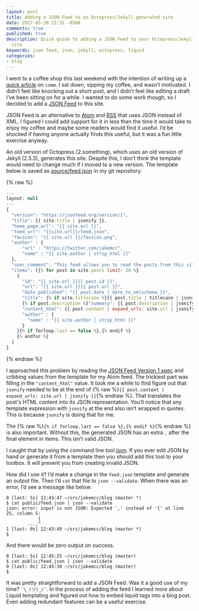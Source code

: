```yaml
---
layout: post
title: Adding a JSON Feed to an Octopress/Jekyll generated site
date: 2017-05-30 22:31 -0500
comments: true
published: true
description: Quick guide to adding a JSON Feed to your Octopress/Jekyll generated
  site
keywords: json feed, json, jekyll, octopress, liquid
categories:
- blog
---
```


I went to a coffee shop this last weekend with the intention of writing up a [quick article](/blog/2017/05/29/using-comm-to-verify-matching-content/) on `comm`. I sat down, sipping my coffee, and wasn’t motivated. I didn’t feel like knocking out a short post, and I didn’t feel like editing a draft I’ve been sitting on for a while. I wanted to do some work though, so I decided to add a [JSON Feed](https://jsonfeed.org/) to this site.

JSON Feed is an alternative to [Atom](https://tools.ietf.org/html/rfc4287) and [RSS](http://cyber.harvard.edu/rss/rss.html) that uses JSON instead of XML. I figured I could add support for it in less than the time it would take to enjoy my coffee and maybe some readers would find it useful. I’d be shocked if having anyone actually finds this useful, but it was a fun little exercise anyway.

An old version of Octopress (2.something), which uses an old version of Jekyll (2.5.3), generates this site. Despite this, I don’t think the template would need to change much if I moved to a new version. The template below is saved as [source/feed.json](https://github.com/jakemcc/jakemccrary.com/blob/master/source/feed.json) in my git repository.

{% raw %}
``` javascript
---
layout: null
---
{
  "version": "https://jsonfeed.org/version/1",
  "title": {{ site.title | jsonify }},
  "home_page_url": "{{ site.url }}",
  "feed_url": "{{site.url}}/feed.json",
  "favicon": "{{ site.url }}/favicon.png",
  "author" : {
      "url" : "https://twitter.com/jakemcc",
      "name" : "{{ site.author | strip_html }}"
  },
  "user_comment": "This feed allows you to read the posts from this site in any feed reader that supports the JSON Feed format. To add this feed to your reader, copy the following URL - {{ site.url }}/feed.json - and add it your reader.",
  "items": [{% for post in site.posts limit: 20 %}
    {
      "id": "{{ site.url }}{{ post.id }}",
      "url": "{{ site.url }}{{ post.url }}",
      "date_published": "{{ post.date | date_to_xmlschema }}",
      "title": {% if site.titlecase %}{{ post.title | titlecase | jsonify }}{% else %}{{ post.title | jsonify }}{% endif %},
      {% if post.description %}"summary": {{ post.description | jsonify }},{% endif %}
      "content_html": {{ post.content | expand_urls: site.url | jsonify }},
      "author" : {
        "name" : "{{ site.author | strip_html }}"
      }
    }{% if forloop.last == false %},{% endif %}
    {% endfor %}
  ]
}
```
{% endraw %}

I approached this problem by reading the [JSON Feed Version 1 spec](https://jsonfeed.org/version/1) and cribbing values from the template for my Atom feed. The trickiest part was filling in the `"content_html"` value. It took me a while to find figure out that `jsonify` needed to be at the end of {% raw %}`{{ post.content | expand_urls: site.url | jsonify }}`{% endraw %}. That translates the post's HTML content into its JSON representation. You’ll notice that any template expression with `jsonify` at the end also isn’t wrapped in quotes. This is because `jsonify` is doing that for me.

The {% raw %}`{% if forloop.last == false %},{% endif %}`{% endraw %} is also important. Without this, the generated JSON has an extra `,` after the final element in items. This isn’t valid JSON.

I caught that by using the command line tool [json](http://trentm.com/json/). If you ever edit JSON by hand or generate it from a template then you should add this tool to your toolbox. It will prevent you from creating invalid JSON.

How did I use it? I’d make a change in the `feed.json` template and generate an output file. Then I’d `cat` that file to `json --validate`. When there was an error, I’d see a message like below.


``` console
0 [last: 5s] 12:43:47 ~/src/jakemcc/blog (master *)
$ cat public/feed.json | json --validate
json: error: input is not JSON: Expected ',' instead of '{' at line 25, column 5:
            {
        ....^
1 [last: 0s] 12:43:49 ~/src/jakemcc/blog (master *)
$
```

And there would be zero output on success.

``` console
0 [last: 5s] 12:45:25 ~/src/jakemcc/blog (master)
$ cat public/feed.json | json --validate
0 [last: 0s] 12:45:30 ~/src/jakemcc/blog (master)
$
```

It was pretty straightforward to add a JSON Feed. Was it a good use of my time? `¯\_(ツ)_/¯`. In the process of adding the feed I learned more about Liquid templating and figured out how to embed liquid tags into a blog post. Even adding redundant features can be a useful exercise.
